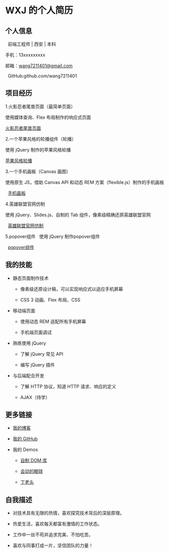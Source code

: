# WXJ 的个人简历

## 个人信息

   前端工程师 | 西安 | 本科
   
   手机：13xxxxxxxxx
   
   邮箱：wang7211401@gmail.com
   
   GitHub:github.com/wang7211401
   
## 项目经历

1.火影忍者尾兽页面（最简单页面）
    
   使用媒体查询、Flex 布局制作的响应式页面
   
   [火影忍者尾兽页面](https://wang7211401.github.io/jirengu-12/index.html)
    
2.一个苹果风格的轮播组件（轮播）

   使用 jQuery 制作的苹果风格轮播
   
   [苹果风格轮播](https://wang7211401.github.io/jirengu-12/slider/slider.html)
    
3.一个手机画板（Canvas 画图）
    
   使用原生 JS，借助 Canvas API 和动态 REM 方案（flexible.js）制作的手机画板
   
   [手机画板](https://wang7211401.github.io/jirengu-12/huatu.html)
    
4.英雄联盟官网仿制

   使用 jQuery、Slides.js、自制的 Tab 组件，像素级精确还原英雄联盟官网
    
   [英雄联盟官网仿制](https://wang7211401.github.io/jirengu-12/lol/lol.html)

5.popover组件
   
   使用 jQuery 制作popover组件
    
   [popover组件](https://wang7211401.github.io/jirengu-12/popover/popover.html)
    
## 我的技能

   + 静态页面制作技术
   
     - 像素级还原设计稿，可以实现响应式以适应手机屏幕
   
     - CSS 3 动画、Flex 布局、CSS
   
   + 移动端页面
   
     - 使用动态 REM 适配所有手机屏幕
   
     - 手机端页面调试
   
   + 熟练使用 jQuery
   
     - 了解 jQuery 常见 API
   
     - 编写 jQuery 插件
   
   + 与后端配合开发
   
     - 了解 HTTP 协议，知道 HTTP 请求、响应的定义
   
     - AJAX（待学）

## 更多链接

- [我的博客](https://wang7211401.github.io/)
   
- [我的 GitHub](https://github.com/wang7211401)
   
- 我的 Demos

  - [自制 DOM 库](https://github.com/wang7211401/jirengu-12/blob/master/DOM/DOM.js)

  - [会动的眼球](https://wang7211401.github.io/jirengu-12/eyes/eyes.html)

  - [丁老头](https://wang7211401.github.io/jirengu-12/ding/ding.html)
      
## 自我描述

- 对技术具有无限的热情，喜欢探究技术背后的深层原理。
   
- 热爱生活，喜欢每天都富有激情的工作状态。
   
- 工作中一丝不苟并追求完美、不怕吃苦。
   
- 喜欢与同事打成一片，坚信团队的力量！

